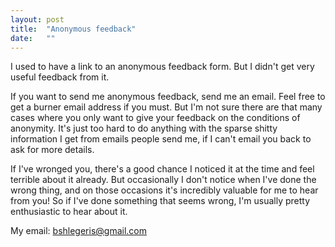 ```yaml
---
layout: post
title:  "Anonymous feedback"
date:   ""
---
```


I used to have a link to an anonymous feedback form. But I didn't get very useful feedback from it.

If you want to send me anonymous feedback, send me an email. Feel free to get a burner email address if you must. But I'm not sure there are that many cases where you only want to give your feedback on the conditions of anonymity. It's just too hard to do anything with the sparse shitty information I get from emails people send me, if I can't email you back to ask for more details.

If I've wronged you, there's a good chance I noticed it at the time and feel terrible about it already. But occasionally I don't notice when I've done the wrong thing, and on those occasions it's incredibly valuable for me to hear from you! So if I've done something that seems wrong, I'm usually pretty enthusiastic to hear about it.

My email: [bshlegeris@gmail.com](mailto://bshlegeris@gmail.com)
